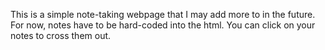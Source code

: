 This is a simple note-taking webpage that I may add more to in the future.
For now, notes have to be hard-coded into the html.
You can click on your notes to cross them out.
